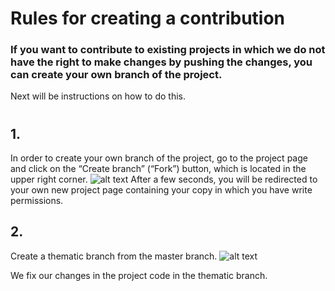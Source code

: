 # Rules for creating a contribution

### If you want to contribute to existing projects in which we do not have the right to make changes by pushing the changes, you can create your own branch of the project.
 Next will be instructions on how to do this.
 #
 #
 #
## 1.
In order to create your own branch of the project, go to the project page and click on the “Create branch” 
(“Fork”) button, which is located in the upper right corner.
![alt text](https://sun9-33.userapi.com/LB_tZBLQODGjCUyNVbmpbj0B14NtLyB-c1EbPg/KWfV_o4S538.jpg "Fork")
After a few seconds, you will be redirected to your own new project page containing your copy in which you have write permissions.
## 2.
Create a thematic branch from the master branch.
![alt text](https://sun1-84.userapi.com/Mw7NF3ZJvj7nROuv3AmZtF-XASMAIgfQ5-ngJQ/yHEOOqAAtMU.jpg "Your thematic branch")

We fix our changes in the project code in the thematic branch.
